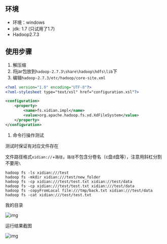 ## 环境

- 环境：windows
- jdk: 1.7 (只试用了1.7)
- Hadoop2.7.3

## 使用步骤

1. 解压缩
2. 将jar包放到`hadoop-2.7.3\share\hadoop\hdfs\lib`下
3. 编辑`hadoop-2.7.3/etc/hadoop/core-site.xml`

```xml
<?xml version="1.0" encoding="UTF-8"?>
<?xml-stylesheet type="text/xsl" href="configuration.xsl"?>

<configuration>
    <property>
        <name>fs.xidian.impl</name>
        <value>org.apache.hadoop.fs.xd.XdFileSystem</value>
    </property>
</configuration>
```

1. 命令行操作测试

测试时保证有对应文件存在

文件路径格式`xidian://`+`路径`，`路径`不包含分卷名（c盘d盘等），注意用斜杠分割不要用`\`

```git
hadoop fs -ls xidian:///test
hadoop fs -mkdir xidian:///test/new_folder
hadoop fs -cp xidian:///test/test.txt xidian://test/data
hadoop fs -cp xidian:///test/test.txt xidian:///test/data
hadoop fs -copyFromLocal file:///tmp/back.txt xidian:///test/data
hadoop fs -cat xidian:///test/test.txt
```

我的目录

![img](https://cdn.nlark.com/yuque/0/2022/png/1374390/1652711523355-a6477375-a5e0-40ad-8e6d-74e755e6ab81.png)

运行结果截图

![img](https://cdn.nlark.com/yuque/0/2022/png/1374390/1652711633592-5fc73dee-b02b-4206-a964-7138ac46a28c.png)
